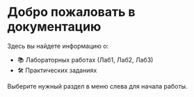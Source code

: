 # Добро пожаловать в документацию

Здесь вы найдете информацию о:

- 📚 Лабораторных работах (Лаб1, Лаб2, Лаб3)
- 🛠 Практических заданиях

Выберите нужный раздел в меню слева для начала работы.

